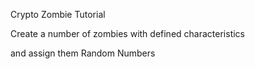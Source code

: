 Crypto Zombie Tutorial


Create a number of zombies with defined characteristics

and assign them Random Numbers